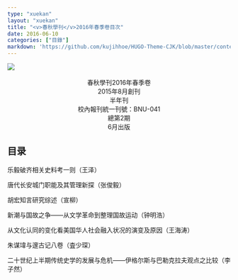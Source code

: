 ```yaml
---
type: "xuekan"
layout: "xuekan"
title: "<v>春秋學刊</v>2016年春季卷目次"
date: 2016-06-10
categories: ["目錄"]
markdown: 'https://github.com/kujihhoe/HUGO-Theme-CJK/blob/master/content/xuekan/2016chun.md'
---
```

<!--more-->

<img src="https://www.superbed.cn/pic/5be2baa69dc6d6b928f1a0a7">
<br>
<br>
<center><v>春秋學刊</v>2016年春季卷</center>
<center>2015年8月創刊</center>
<center>半年刊</center>
<center>校內報刊統一刊號：BNU-041</center>
<center>總第2期</center>
<center>6月出版</center>

## 目录

乐毅破齐相关史料考一则（王泽）

唐代长安城门职能及其管理新探（张俊毅）

胡宏<v>知言</v>研究综述（宣柳）

<v>新潮</v>与<v>国故</v>之争——从文学革命到整理国故运动（钟明浩）

从文化认同的变化看美国华人社会融入状况的演变及原因（王海涛）

朱谋㙔与邃古记八卷（査少琛）

二十世纪上半期传统史学的发展与危机——伊格尔斯与巴勒克拉夫观点之比较（李子然）
